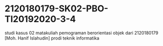 # 2120180179-SK02-PBO-TI20192020-3-4
studi kasus 02 matakuliah pemograman berorientasi objek dari 2120180179 [Moh. Hanif Islahudin] prodi teknik informatika
